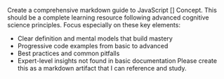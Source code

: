 Create a comprehensive markdown guide to JavaScript [] Concept. This should be a complete learning resource following advanced cognitive science principles.
Focus especially on these key elements:

- Clear definition and mental models that build mastery
- Progressive code examples from basic to advanced
- Best practices and common pitfalls
- Expert-level insights not found in basic documentation
  Please create this as a markdown artifact that I can reference and study.
